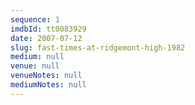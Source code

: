```yaml
---
sequence: 1
imdbId: tt0083929
date: 2007-07-12
slug: fast-times-at-ridgemont-high-1982
medium: null
venue: null
venueNotes: null
mediumNotes: null
---
```


